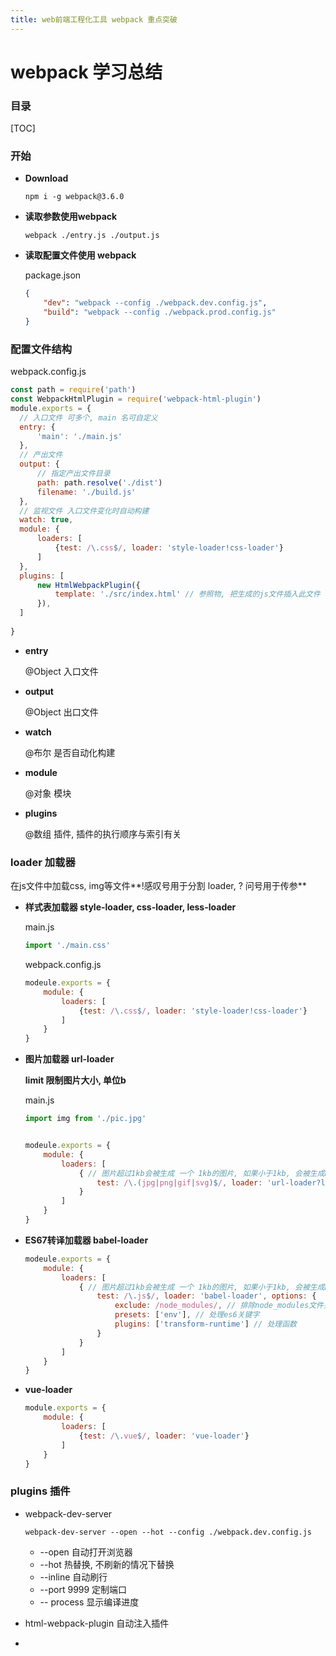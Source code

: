 ```yaml
---
title: web前端工程化工具 webpack 重点突破
---
```


# webpack 学习总结

### 目录

[TOC]



### 开始

* **Download**

  ```shell
  npm i -g webpack@3.6.0
  ```


* **读取参数使用webpack**

  ```shell
  webpack ./entry.js ./output.js
  ```



* **读取配置文件使用 webpack**

  package.json

  ```json
  {
      "dev": "webpack --config ./webpack.dev.config.js",
      "build": "webpack --config ./webpack.prod.config.js"
  }
  ```



### 配置文件结构

  webpack.config.js

  ```js
const path = require('path')
const WebpackHtmlPlugin = require('webpack-html-plugin')
module.exports = {
    // 入口文件 可多个, main 名可自定义
    entry: {
        'main': './main.js'
    },
    // 产出文件
    output: {
        // 指定产出文件目录
        path: path.resolve('./dist')
        filename: './build.js'
    },
    // 监视文件 入口文件变化时自动构建
    watch: true,
    module: {
        loaders: [
            {test: /\.css$/, loader: 'style-loader!css-loader'}
        ]
    },
    plugins: [
        new HtmlWebpackPlugin({
            template: './src/index.html' // 参照物, 把生成的js文件插入此文件
        }),
    ]
    
  }
  ```



* **entry** 

  @Object 入口文件 

* **output** 

  @Object 出口文件 

* **watch** 

  @布尔 是否自动化构建 

* **module** 

  @对象 模块 

* **plugins**

  @数组 插件, 插件的执行顺序与索引有关





### loader 加载器

在js文件中加载css, img等文件**!感叹号用于分割 loader, ? 问号用于传参**



* **样式表加载器 style-loader, css-loader, less-loader**

  main.js

  ```js
  import './main.css'
  ```

  webpack.config.js

  ```js
  modeule.exports = {
      module: {
          loaders: [
              {test: /\.css$/, loader: 'style-loader!css-loader'}
          ]
      }
  }
  ```




* **图片加载器 url-loader**

  **limit 限制图片大小, 单位b**

  main.js

  ```js
  import img from './pic.jpg'
  ```

  ```js
  
  modeule.exports = {
      module: {
          loaders: [
              {	// 图片超过1kb会被生成 一个 1kb的图片, 如果小于1kb, 会被生成base64编码的文件
                  test: /\.(jpg|png|gif|svg)$/, loader: 'url-loader?limit=1000'
              }
          ]
      }
  }
  ```



* **ES67转译加载器 babel-loader**

  ```js
  modeule.exports = {
      module: {
          loaders: [
              {	// 图片超过1kb会被生成 一个 1kb的图片, 如果小于1kb, 会被生成base64编码的文件
                  test: /\.js$/, loader: 'babel-loader', options: {
                      exclude: /node_modules/, // 排除node_modules文件夹
                      presets: ['env'], // 处理es6关键字
                      plugins: ['transform-runtime'] // 处理函数
                  }
              }
          ]
      }
  }
  ```



* **vue-loader**

  ```js
  module.exports = {
      module: {
          loaders: [
              {test: /\.vue$/, loader: 'vue-loader'}
          ]
      }
  }
  ```




### plugins 插件

* webpack-dev-server 

  ```shell
  webpack-dev-server --open --hot --config ./webpack.dev.config.js
  ```

  * --open 自动打开浏览器
  * --hot 热替换, 不刷新的情况下替换
  * --inline 自动刷行
  * --port 9999 定制端口
  * -- process 显示编译进度

* html-webpack-plugin 自动注入插件

* 